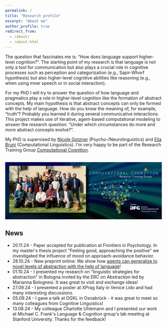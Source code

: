```yaml
---
permalink: /
title: "Research profile"
excerpt: "About me"
author_profile: true
redirect_from: 
  - /about/
  - /about.html
---
```


The question that fascinates me is: “How does language support higher-level cognition?”. The starting point of my research is that language is not only a tool for communication but also plays a crucial role in cognitive processes such as perception and categorization (e.g., Sapir-Whorf hypothesis) but also higher-level cognitive abilities like reasoning (e.g., when using inner speech or in social interaction).

For my PhD I will try to answer the question of how language and pragmatics play a role in higher-level cognition like the formation of abstract concepts. My main hypothesis is that abstract concepts can only be formed with the help of language. How do you know the meaning of, for example, “truth”? Probably you learned it during several communicative interactions.
This project makes use of iterative, agent-based computational modeling to answer the research question: “Under which circumstances do more and more abstract concepts evolve?”.

My PhD is supervised by [Nicole Gotzner](https://sites.google.com/view/nicolegotzner/home) (Psycho-/Neurolinguistics) and [Elia Bruni](https://eliabruni.github.io/) (Computational Linguistics). I'm very happy to be part of the Research Training Group [Computational Cognition](https://www.comco.uni-osnabrueck.de/). 

<br/><img src='/images/ComCo_Titel_webpage_Gruppenfoto_FINAL.jpg'>

## News
* 20.11.24 - Paper accepted for publication at Frontiers in Psychology. In my master's thesis project "Feeling good, approaching the positive" we investigated the influence of mood on approach-avoidance behavior.
* 28.10.24 - New preprint online: We show how [agents can generalize to novel levels of abstraction with the help of language](https://osf.io/preprints/psyarxiv/km28h)!
* 01.10.24 - I presented my research on "linguistic strategies for abstraction" in Bologna invited by the ERC on Abstraction led by Marianna Bolognesi. It was great to visit and exchange ideas!
* 27.09.24 - I presented a poster at XPrag Italy in Venice Lido and had many interesting discussions.
* 05.09.24 - I gave a talk at DGKL in Osnabrück - it was great to meet so many colleagues from Cognitive Linguistics!
* 13.08.24 - My colleague Charlotte Uhlemann and I presented our work at Michael C. Frank's Language & Cognition group's lab meeting at Stanford University. Thanks for the feedback!